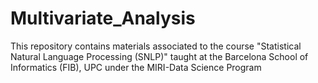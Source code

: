 # Multivariate_Analysis
This repository contains materials associated to the course "Statistical Natural Language Processing (SNLP)" taught at the Barcelona School of Informatics (FIB), UPC under the MIRI-Data Science Program
